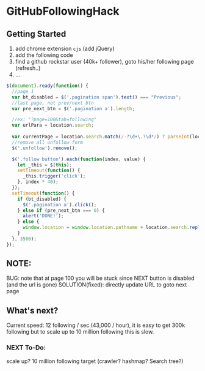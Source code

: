 # GitHubFollowingHack


## Getting Started

1. add chrome extension `cjs` (add jQuery)
2. add the following code
3. find a github rockstar user (40k+ follower), goto his/her following page (refresh..)
4. ...


```javascript
$(document).ready(function() {
  //page 1
  var bt_disabled = $('.pagination span').text() === "Previous";
  //last page, not prev/next btn
  var pre_next_btn = $('.pagination a').length;

  //ex: "?page=100&tab=following"
  var urlPara = location.search;
  
  var currentPage = location.search.match(/-?\d+\.?\d*/) ? parseInt(location.search.match(/-?\d+\.?\d*/)[0]) : 0;
  //remove all unfollow form
  $('.unfollow').remove();

  $('.follow button').each(function(index, value) {
    let _this = $(this);
    setTimeout(function() {
      _this.trigger('click');
    }, index * 40);
  });
  setTimeout(function() {
    if (bt_disabled) {
      $('.pagination a').click();
    } else if (pre_next_btn === 0) {
      alert('DONE!');
    } else {
      window.location = window.location.pathname + location.search.replace(currentPage, currentPage + 1);
    }
  }, 3500);
});

```

## NOTE:
BUG: note that at page 100 you will be stuck since NEXT button is disabled (and the url is gone)
SOLUTION(fixed): directly update URL to goto next page


## What's next?
Current speed: 12 following / sec (43,000 / hour), it is easy to get 300k following but to scale up to 10 million following this is slow. 


### NEXT To-Do:
scale up? 10 million following target (crawler? hashmap? Search tree?)
